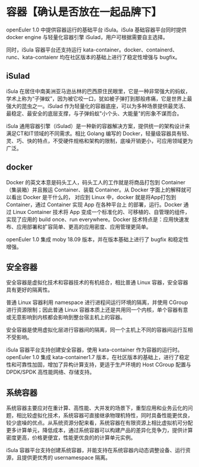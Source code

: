 # 容器【确认是否放在一起品牌下】<a name="ZH-CN_TOPIC_0186482017"></a>

openEuler 1.0 中提供容器运行的基础平台 iSula。iSula 基础容器平台同时提供 docker engine 与轻量化容器引擎 iSulad，用户可根据需要自主选择。

同时，iSula 容器平台还支持运行 kata-container。docker、containerd、runc、kata-contaienr 均在社区版本的基础上进行了稳定性增强与 bugfix。

## iSulad<a name="section1078462861716"></a>

iSula 在居住中南美洲亚马逊丛林的巴西原住民眼里，它是一种非常强大的蚂蚁，学术上称为“子弹蚁”，因为被它咬一口，犹如被子弹打到那般疼痛，它是世界上最强大的昆虫之一。iSulad 作为轻量化的容器底座，可以为多种场景提供最灵活、最稳定、最安全的底层支撑，与子弹蚂蚁"小个头、大能量"的形象不谋而合。

iSula 通用容器引擎（iSulad）是一种新的容器解决方案，提供统一的架构设计来满足CT和IT领域的不同需求。相比 Golang 编写的 Docker，轻量级容器具有轻、灵、巧、快的特点，不受硬件规格和架构的限制，底噪开销更小，可应用领域更为广泛。

## docker<a name="section13703956171618"></a>

Docker 的英文本意是码头工人，码头工人的工作就是将商品打包到 Container（集装箱）并且搬运 Container、装载 Container。从 Docker 字面上的解释就可以看出 Docker 是干什么的， 对应到 Linux 中，docker 就是将App打包到 Container，通过 Container 实现 App 在各种平台上 的部署，运行。Docker 通过 Linux Container 技术将 App 变成一个标准化的、可移植的、自管理的组件，实现了应用的 build once、run everywhere。Docker 技术特点是：应用快速发布、应用部署和扩容简单、更高的应用密度、应用管理更简单。

openEuler 1.0 集成 moby 18.09 版本，并在版本基础上进行了 bugfix 和稳定性增强。

## 安全容器<a name="section122933732814"></a>

安全容器是虚拟化技术和容器技术的有机结合，相比普通 Linux 容器，安全容器具有更好的隔离性。

普通 Linux 容器利用 namespace 进行进程间运行环境的隔离，并使用 CGroup 进行资源限制；因此普通 Linux 容器本质上还是共用同一个内核，单个容器有意或无意影响到内核都会影响到整台宿主机上的容器。

安全容器是使用虚拟化层进行容器间的隔离，同一个主机上不同的容器间运行互相不受影响。

iSula 容器平台支持创建安全容器，使用 kata-container 作为容器的运行时。openEuler 1.0 集成 kata-container1.7 版本，在社区版本的基础上，进行了稳定性和可靠性加固，增加了异构计算支持，更适于生产环境的 Host CGroup 配置与 DPDK/SPDK 高性能网络、存储支持。

## 系统容器<a name="section118975439292"></a>

系统容器主要应对在重计算、高性能、大并发的场景下，重型应用和业务云化的问题，相比较虚拟化技术，系统容器可直接继承物理机特性，同时具备性能更优良，较少底噪的优点。从系统资源分配来看，系统容器在有限资源上相比虚拟机可分配更多计算单元，降低成本，通过系统容器可以构建产品的差异化竞争力，提供计算密度更高，价格更便宜，性能更优良的的计算单元实例。

iSula 容器平台支持创建系统容器，并能支持在系统容器内动态调整设备、运行资源，且提供更优秀的 usernamespace 隔离。

